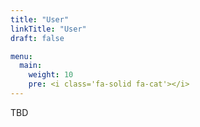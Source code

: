 ```yaml
---
title: "User"
linkTitle: "User"
draft: false

menu:
  main:
    weight: 10
    pre: <i class='fa-solid fa-cat'></i>
---
```


TBD
